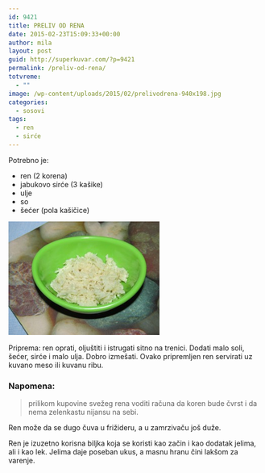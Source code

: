 ```yaml
---
id: 9421
title: PRELIV OD RENA
date: 2015-02-23T15:09:33+00:00
author: mila
layout: post
guid: http://superkuvar.com/?p=9421
permalink: /preliv-od-rena/
totvreme:
  - ""
image: /wp-content/uploads/2015/02/prelivodrena-940x198.jpg
categories:
  - sosovi
tags:
  - ren
  - sirće
---
```

Potrebno je:

  * ren (2 korena)
  * jabukovo sirće (3 kašike)
  * ulje
  * so
  * šećer (pola kašičice)

[<img class="alignnone size-medium wp-image-9425" src="/wp-content/uploads/2015/02/prelivodrena-300x225.jpg" alt="prelivodrena" width="300" height="225" />](/wp-content/uploads/2015/02/prelivodrena.jpg)

Priprema: ren oprati, oljuštiti i istrugati sitno na trenici. Dodati malo soli, šećer, sirće i malo ulja. Dobro izmešati. Ovako pripremljen ren servirati uz kuvano meso ili kuvanu ribu.

### Napomena:
> prilikom kupovine svežeg rena voditi računa da koren bude čvrst i da nema zelenkastu nijansu na sebi.

Ren može da se dugo čuva u frižideru, a u zamrzivaču još duže.

Ren je izuzetno korisna biljka koja se koristi kao začin i kao dodatak jelima, ali i kao lek. Jelima daje poseban ukus, a masnu hranu čini lakšom za varenje.